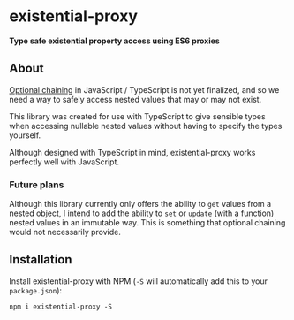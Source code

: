 # existential-proxy

**Type safe existential property access using ES6 proxies**

## About

[Optional chaining](https://github.com/tc39/proposal-optional-chaining) in JavaScript / TypeScript is not yet finalized, and so we need a way to safely access nested values that may or may not exist.

This library was created for use with TypeScript to give sensible types when accessing nullable nested values without having to specify the types yourself.

Although designed with TypeScript in mind, existential-proxy works perfectly well with JavaScript.

### Future plans

Although this library currently only offers the ability to `get` values from a nested object, I intend to add the ability to `set` or `update` (with a function) nested values in an immutable way. This is something that optional chaining would not necessarily provide.

## Installation

Install existential-proxy with NPM (`-S` will automatically add this to your `package.json`):

```shell
npm i existential-proxy -S
```

